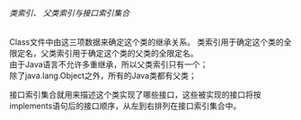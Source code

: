 ###### 类索引、 父类索引与接口索引集合  

Class文件中由这三项数据来确定这个类的继承关系。 类索引用于确定这个类的全限定名，父类索引用于确定这个类的父类的全限定名。   
由于Java语言不允许多重继承，所以父类索引只有一个；  
除了java.lang.Object之外，所有的Java类都有父类；  

接口索引集合就用来描述这个类实现了哪些接口，这些被实现的接口将按implements语句后的接口顺序，从左到右排列在接口索引集合中。  




